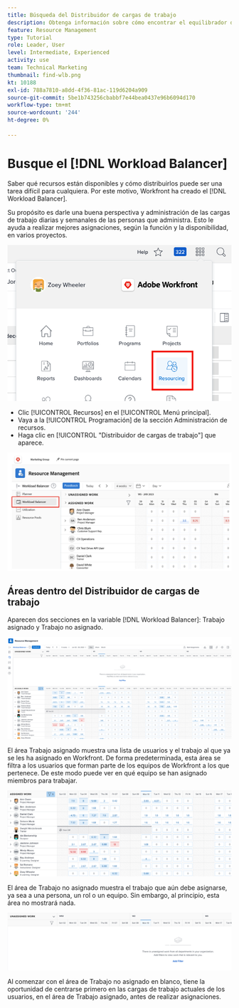 ```yaml
---
title: Búsqueda del Distribuidor de cargas de trabajo
description: Obtenga información sobre cómo encontrar el equilibrador de carga de trabajo en Workfront y familiarizarse con algunas de las áreas disponibles.
feature: Resource Management
type: Tutorial
role: Leader, User
level: Intermediate, Experienced
activity: use
team: Technical Marketing
thumbnail: find-wlb.png
kt: 10188
exl-id: 788a7810-a8dd-4f36-81ac-119d6204a909
source-git-commit: 5be1b743256cbabbf7e44bea0437e96b6094d170
workflow-type: tm+mt
source-wordcount: '244'
ht-degree: 0%

---
```


# Busque el [!DNL Workload Balancer]

Saber qué recursos están disponibles y cómo distribuirlos puede ser una tarea difícil para cualquiera. Por este motivo, Workfront ha creado el [!DNL Workload Balancer].

Su propósito es darle una buena perspectiva y administración de las cargas de trabajo diarias y semanales de las personas que administra. Esto le ayuda a realizar mejores asignaciones, según la función y la disponibilidad, en varios proyectos.

![recursos en el menú principal](assets/Find_01.png)

* Clic [!UICONTROL Recursos] en el [!UICONTROL Menú principal].
* Vaya a la [!UICONTROL Programación] de la sección Administración de recursos.
* Haga clic en [!UICONTROL &quot;Distribuidor de cargas de trabajo&quot;] que aparece.

![sección distribuidor de cargas](assets/Find_02.png)

## Áreas dentro del Distribuidor de cargas de trabajo

Aparecen dos secciones en la variable [!DNL Workload Balancer]: Trabajo asignado y Trabajo no asignado.

![área sin asignar](assets/Find_03.png)

El área Trabajo asignado muestra una lista de usuarios y el trabajo al que ya se les ha asignado en Workfront. De forma predeterminada, esta área se filtra a los usuarios que forman parte de los equipos de Workfront a los que pertenece. De este modo puede ver en qué equipo se han asignado miembros para trabajar.

![usuarios del área asignada](assets/Find_03b.png)

El área de Trabajo no asignado muestra el trabajo que aún debe asignarse, ya sea a una persona, un rol o un equipo. Sin embargo, al principio, esta área no mostrará nada.

![área de trabajo sin asignar](assets/Find_03c.png)

Al comenzar con el área de Trabajo no asignado en blanco, tiene la oportunidad de centrarse primero en las cargas de trabajo actuales de los usuarios, en el área de Trabajo asignado, antes de realizar asignaciones.
